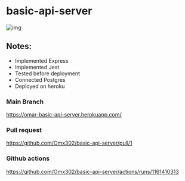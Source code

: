 # basic-api-server
![img](./r.png)
## Notes:
- Implemented Express
- Implemented Jest
- Tested before deployment
- Connected Postgres
- Deployed on heroku


### Main Branch
https://omar-basic-api-server.herokuapp.com/
### Pull request
https://github.com/Omx302/basic-api-server/pull/1
### Github actions
https://github.com/Omx302/basic-api-server/actions/runs/1161410313
